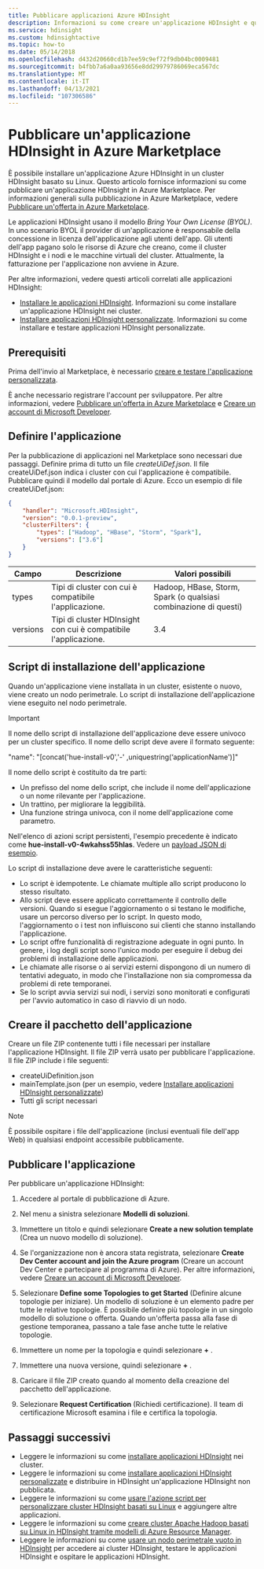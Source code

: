 ```yaml
---
title: Pubblicare applicazioni Azure HDInsight
description: Informazioni su come creare un'applicazione HDInsight e quindi pubblicarla in Azure Marketplace.
ms.service: hdinsight
ms.custom: hdinsightactive
ms.topic: how-to
ms.date: 05/14/2018
ms.openlocfilehash: d432d20660cd1b7ee59c9ef72f9db04bc0009481
ms.sourcegitcommit: b4fbb7a6a0aa93656e8dd29979786069eca567dc
ms.translationtype: MT
ms.contentlocale: it-IT
ms.lasthandoff: 04/13/2021
ms.locfileid: "107306586"
---
```

# <a name="publish-an-hdinsight-application-in-the-azure-marketplace"></a>Pubblicare un'applicazione HDInsight in Azure Marketplace
È possibile installare un'applicazione Azure HDInsight in un cluster HDInsight basato su Linux. Questo articolo fornisce informazioni su come pubblicare un'applicazione HDInsight in Azure Marketplace. Per informazioni generali sulla pubblicazione in Azure Marketplace, vedere [Pubblicare un'offerta in Azure Marketplace](../marketplace/overview.md).

Le applicazioni HDInsight usano il modello *Bring Your Own License (BYOL)*. In uno scenario BYOL il provider di un'applicazione è responsabile della concessione in licenza dell'applicazione agli utenti dell'app. Gli utenti dell'app pagano solo le risorse di Azure che creano, come il cluster HDInsight e i nodi e le macchine virtuali del cluster. Attualmente, la fatturazione per l'applicazione non avviene in Azure.

Per altre informazioni, vedere questi articoli correlati alle applicazioni HDInsight:

* [Installare le applicazioni HDInsight](hdinsight-apps-install-applications.md). Informazioni su come installare un'applicazione HDInsight nei cluster.
* [Installare applicazioni HDInsight personalizzate](hdinsight-apps-install-custom-applications.md). Informazioni su come installare e testare applicazioni HDInsight personalizzate.

## <a name="prerequisites"></a>Prerequisiti
Prima dell'invio al Marketplace, è necessario [creare e testare l'applicazione personalizzata](hdinsight-apps-install-custom-applications.md).

È anche necessario registrare l'account per sviluppatore. Per altre informazioni, vedere [Pubblicare un'offerta in Azure Marketplace](../marketplace/overview.md) e [Creare un account di Microsoft Developer](../marketplace/overview.md).

## <a name="define-the-application"></a>Definire l'applicazione
Per la pubblicazione di applicazioni nel Marketplace sono necessari due passaggi. Definire prima di tutto un file *createUiDef.json*. Il file createUiDef.json indica i cluster con cui l'applicazione è compatibile. Pubblicare quindi il modello dal portale di Azure. Ecco un esempio di file createUiDef.json:

```json
{
    "handler": "Microsoft.HDInsight",
    "version": "0.0.1-preview",
    "clusterFilters": {
        "types": ["Hadoop", "HBase", "Storm", "Spark"],
        "versions": ["3.6"]
    }
}
```

| Campo | Descrizione | Valori possibili |
| --- | --- | --- |
| types |Tipi di cluster con cui è compatibile l'applicazione. |Hadoop, HBase, Storm, Spark (o qualsiasi combinazione di questi) |
| versions |Tipi di cluster HDInsight con cui è compatibile l'applicazione. |3.4 |

## <a name="application-installation-script"></a>Script di installazione dell'applicazione
Quando un'applicazione viene installata in un cluster, esistente o nuovo, viene creato un nodo perimetrale. Lo script di installazione dell'applicazione viene eseguito nel nodo perimetrale.

  > [!IMPORTANT]  
  > Il nome dello script di installazione dell'applicazione deve essere univoco per un cluster specifico. Il nome dello script deve avere il formato seguente:
  > 
  > "name": "[concat('hue-install-v0','-' ,uniquestring(‘applicationName')]"
  > 
  > Il nome dello script è costituito da tre parti:
  > 
  > * Un prefisso del nome dello script, che include il nome dell'applicazione o un nome rilevante per l'applicazione.
  > * Un trattino, per migliorare la leggibilità.
  > * Una funzione stringa univoca, con il nome dell'applicazione come parametro.
  > 
  > Nell'elenco di azioni script persistenti, l'esempio precedente è indicato come **hue-install-v0-4wkahss55hlas**. Vedere un [payload JSON di esempio](https://raw.githubusercontent.com/hdinsight/Iaas-Applications/master/Hue/azuredeploy.json).
  > 

Lo script di installazione deve avere le caratteristiche seguenti:
* Lo script è idempotente. Le chiamate multiple allo script producono lo stesso risultato.
* Allo script deve essere applicato correttamente il controllo delle versioni. Quando si esegue l'aggiornamento o si testano le modifiche, usare un percorso diverso per lo script. In questo modo, l'aggiornamento o i test non influiscono sui clienti che stanno installando l'applicazione. 
* Lo script offre funzionalità di registrazione adeguate in ogni punto. In genere, i log degli script sono l'unico modo per eseguire il debug dei problemi di installazione delle applicazioni.
* Le chiamate alle risorse o ai servizi esterni dispongono di un numero di tentativi adeguato, in modo che l'installazione non sia compromessa da problemi di rete temporanei.
* Se lo script avvia servizi sui nodi, i servizi sono monitorati e configurati per l'avvio automatico in caso di riavvio di un nodo.

## <a name="package-the-application"></a>Creare il pacchetto dell'applicazione
Creare un file ZIP contenente tutti i file necessari per installare l'applicazione HDInsight. Il file ZIP verrà usato per pubblicare l'applicazione. Il file ZIP include i file seguenti:

* createUiDefinition.json
* mainTemplate.json (per un esempio, vedere [Installare applicazioni HDInsight personalizzate](hdinsight-apps-install-custom-applications.md))
* Tutti gli script necessari

> [!NOTE]  
> È possibile ospitare i file dell'applicazione (inclusi eventuali file dell'app Web) in qualsiasi endpoint accessibile pubblicamente.

## <a name="publish-the-application"></a>Pubblicare l'applicazione
Per pubblicare un'applicazione HDInsight:

1. Accedere al portale di pubblicazione di Azure.

2. Nel menu a sinistra selezionare **Modelli di soluzioni**.
3. Immettere un titolo e quindi selezionare **Create a new solution template** (Crea un nuovo modello di soluzione).
4. Se l'organizzazione non è ancora stata registrata, selezionare **Create Dev Center account and join the Azure program** (Creare un account Dev Center e partecipare al programma di Azure).  Per altre informazioni, vedere [Creare un account di Microsoft Developer](../marketplace/overview.md).
5. Selezionare **Define some Topologies to get Started** (Definire alcune topologie per iniziare). Un modello di soluzione è un elemento padre per tutte le relative topologie. È possibile definire più topologie in un singolo modello di soluzione o offerta. Quando un'offerta passa alla fase di gestione temporanea, passano a tale fase anche tutte le relative topologie. 
6. Immettere un nome per la topologia e quindi selezionare **+** .
7. Immettere una nuova versione, quindi selezionare **+** .
8. Caricare il file ZIP creato quando al momento della creazione del pacchetto dell'applicazione.  
9. Selezionare **Request Certification** (Richiedi certificazione). Il team di certificazione Microsoft esamina i file e certifica la topologia.

## <a name="next-steps"></a>Passaggi successivi
* Leggere le informazioni su come [installare applicazioni HDInsight](hdinsight-apps-install-applications.md) nei cluster.
* Leggere le informazioni su come [installare applicazioni HDInsight personalizzate](hdinsight-apps-install-custom-applications.md) e distribuire in HDInsight un'applicazione HDInsight non pubblicata.
* Leggere le informazioni su come [usare l'azione script per personalizzare cluster HDInsight basati su Linux](hdinsight-hadoop-customize-cluster-linux.md) e aggiungere altre applicazioni. 
* Leggere le informazioni su come [creare cluster Apache Hadoop basati su Linux in HDInsight tramite modelli di Azure Resource Manager](hdinsight-hadoop-create-linux-clusters-arm-templates.md).
* Leggere le informazioni su come [usare un nodo perimetrale vuoto in HDInsight](hdinsight-apps-use-edge-node.md) per accedere ai cluster HDInsight, testare le applicazioni HDInsight e ospitare le applicazioni HDInsight.
